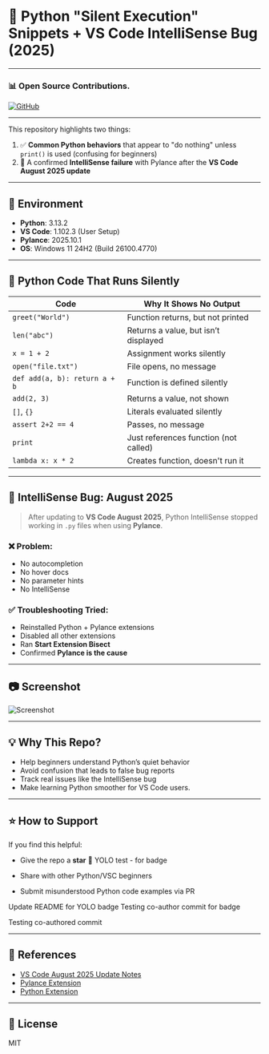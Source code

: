 # 🐍 Python "Silent Execution" Snippets + VS Code IntelliSense Bug (2025)

---

### 📊 Open Source Contributions.

[![GitHub](https://img.shields.io/badge/-IntelliSense_not_working_in_Python_after_August_2025_VS_Code_update-181717?style=for-the-badge&logo=github)](https://github.com/issues/created?issue=microsoft%7Cpylance-release%7C7481)

---

This repository highlights two things:

1. ✅ **Common Python behaviors** that appear to "do nothing" unless `print()` is used (confusing for beginners)
2. 🐞 A confirmed **IntelliSense failure** with Pylance after the **VS Code August 2025 update**

---

## 🔧 Environment

- **Python**: 3.13.2  
- **VS Code**: 1.102.3 (User Setup)  
- **Pylance**: 2025.10.1  
- **OS**: Windows 11 24H2 (Build 26100.4770)

---

## 🧩 Python Code That Runs Silently

| Code | Why It Shows No Output |
|------|--------------------------|
| `greet("World")` | Function returns, but not printed |
| `len("abc")` | Returns a value, but isn’t displayed |
| `x = 1 + 2` | Assignment works silently |
| `open("file.txt")` | File opens, no message |
| `def add(a, b): return a + b` | Function is defined silently |
| `add(2, 3)` | Returns a value, not shown |
| `[]`, `{}` | Literals evaluated silently |
| `assert 2+2 == 4` | Passes, no message |
| `print` | Just references function (not called) |
| `lambda x: x * 2` | Creates function, doesn't run it |

---

## 🐞 IntelliSense Bug: August 2025

> After updating to **VS Code August 2025**, Python IntelliSense stopped working in `.py` files when using **Pylance**.

### ❌ Problem:

- No autocompletion  
- No hover docs  
- No parameter hints  
- No IntelliSense

### ✅ Troubleshooting Tried:

- Reinstalled Python + Pylance extensions  
- Disabled all other extensions  
- Ran **Start Extension Bisect**  
- Confirmed **Pylance is the cause**

---

## 📷 Screenshot

![Screenshot](https://github.com/user-attachments/assets/4dcae0e9-80aa-470f-b069-b0bd6af09e9e)

---

## 💡 Why This Repo?

- Help beginners understand Python’s quiet behavior
- Avoid confusion that leads to false bug reports
- Track real issues like the IntelliSense bug
- Make learning Python smoother for VS Code users.

---

## ⭐ How to Support

If you find this helpful:

- Give the repo a **star** 🌟
YOLO test - for badge

- Share with other Python/VSC beginners
- Submit misunderstood Python code examples via PR

Update README for YOLO badge
Testing co-author commit for badge

Testing co-authored commit



---

## 🔗 References

- [VS Code August 2025 Update Notes](https://code.visualstudio.com/updates/2025/08)
- [Pylance Extension](https://marketplace.visualstudio.com/items?itemName=ms-python.vscode-pylance)
- [Python Extension](https://marketplace.visualstudio.com/items?itemName=ms-python.python)

---

## 📄 License

MIT

